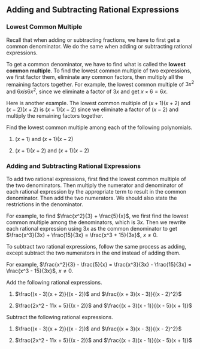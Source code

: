 Adding and Subtracting Rational Expressions
-------

### Lowest Common Multiple

Recall that when adding or subtracting fractions, we have to first get a common denominator. We do the same when adding or subtracting rational expressions.

To get a common denominator, we have to find what is called the **lowest common multiple**. To find the lowest common multiple of two expressions, we first factor them, eliminate any common factors, then multiply all the remaining factors together. For example, the lowest common multiple of $3x^2$ and $6x is 6x^2$, since we eliminate a factor of $3x$ and get $x \times 6 = 6x$.

Here is another example. The lowest common multiple of $(x + 1)(x + 2)$ and $(x - 2)(x + 2)$ is $(x + 1)(x - 2)$ since we eliminate a factor of $(x - 2)$ and multiply the remaining factors together.

Find the lowest common multiple among each of the following polynomials.
1. $(x + 1)$ and $(x + 1)(x - 2)$

2. $(x + 1)(x + 2)$ and $(x + 1)(x - 2)$


### Adding and Subtracting Rational Expressions

To add two rational expressions, first find the lowest common multiple of the two denominators. Then multiply the numerator and denominator of each rational expression by the appropriate term to result in the common denominator. Then add the two numerators. We should also state the restrictions in the denominator.

For example, to find $\frac{x^2}{3} + \frac{5}{x}$, we first find the lowest common multiple among the denominators, which is $3x$. Then we rewrite each rational expression using $3x$ as the common denominator to get $\frac{x^3}{3x} + \frac{15}{3x} = \frac{x^3 + 15}{3x}$, $x \ne 0$.

To subtract two rational expressions, follow the same process as adding, except subtract the two numerators in the end instead of adding them.

For example, $\frac{x^2}{3} - \frac{5}{x} = \frac{x^3}{3x} - \frac{15}{3x} = \frac{x^3 - 15}{3x}$, $x \ne 0$.

Add the following rational expressions.
1. $\frac{(x - 3)(x + 2)}{(x - 2)}$ and $\frac{(x + 3)(x - 3)}{(x - 2)^2}$

2. $\frac{2x^2 - 11x + 5}{(x - 2)}$ and $\frac{(x + 3)(x - 1)}{(x - 5)(x + 1)}$

Subtract the following rational expressions.
1. $\frac{(x - 3)(x + 2)}{(x - 2)}$ and $\frac{(x + 3)(x - 3)}{(x - 2)^2}$

2. $\frac{2x^2 - 11x + 5}{(x - 2)}$ and $\frac{(x + 3)(x - 1)}{(x - 5)(x + 1)}$
